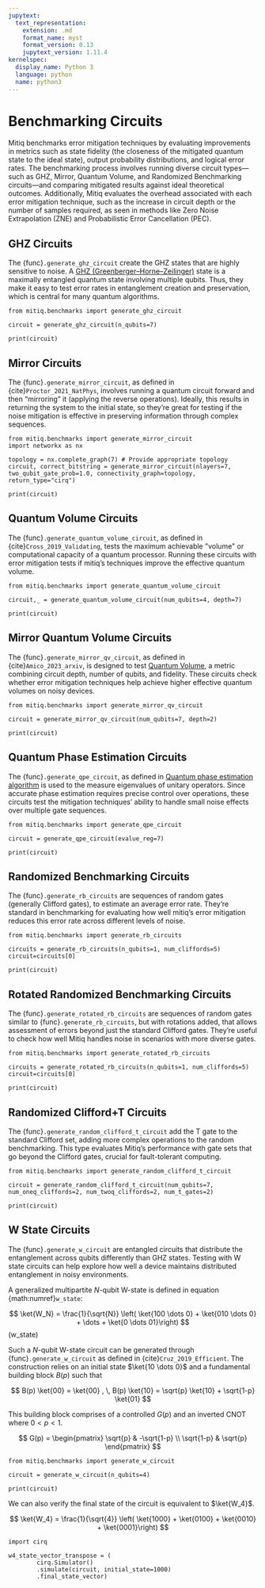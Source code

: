 ```yaml
---
jupytext:
  text_representation:
    extension: .md
    format_name: myst
    format_version: 0.13
    jupytext_version: 1.11.4
kernelspec:
  display_name: Python 3
  language: python
  name: python3
---
```


# Benchmarking Circuits

Mitiq benchmarks error mitigation techniques by evaluating improvements in metrics such as state fidelity (the closeness of the mitigated quantum state to the ideal state), output probability distributions, and logical error rates. The benchmarking process involves running diverse circuit types—such as GHZ, Mirror, Quantum Volume, and Randomized Benchmarking circuits—and comparing mitigated results against ideal theoretical outcomes. Additionally, Mitiq evaluates the overhead associated with each error mitigation technique, such as the increase in circuit depth or the number of samples required, as seen in methods like Zero Noise Extrapolation (ZNE) and Probabilistic Error Cancellation (PEC).


## GHZ Circuits

The {func}`.generate_ghz_circuit` create the GHZ states that are highly sensitive to noise. A [GHZ (Greenberger–Horne–Zeilinger)](https://en.wikipedia.org/wiki/Greenberger-Horne-Zeilinger_state) state is a maximally entangled quantum state involving multiple qubits. Thus, they make it easy to test error rates in entanglement creation and preservation, which is central for many quantum algorithms.

```{code-cell} ipython3
from mitiq.benchmarks import generate_ghz_circuit

circuit = generate_ghz_circuit(n_qubits=7)

print(circuit)
```

## Mirror Circuits

The {func}`.generate_mirror_circuit`, as defined in {cite}`Proctor_2021_NatPhys`, involves running a quantum circuit forward and then “mirroring” it (applying the reverse operations). Ideally, this results in returning the system to the initial state, so they’re great for testing if the noise mitigation is effective in preserving information through complex sequences.

```{code-cell} ipython3
from mitiq.benchmarks import generate_mirror_circuit
import networkx as nx

topology = nx.complete_graph(7) # Provide appropriate topology
circuit, correct_bitstring = generate_mirror_circuit(nlayers=7, two_qubit_gate_prob=1.0, connectivity_graph=topology, return_type="cirq")

print(circuit)
```

## Quantum Volume Circuits

The {func}`.generate_quantum_volume_circuit`, as defined in {cite}`Cross_2019_Validating`, tests the maximum achievable "volume" or computational capacity of a quantum processor. Running these circuits with error mitigation tests if mitiq’s techniques improve the effective quantum volume.

```{code-cell} ipython3
from mitiq.benchmarks import generate_quantum_volume_circuit

circuit,_ = generate_quantum_volume_circuit(num_qubits=4, depth=7)

print(circuit)
```

## Mirror Quantum Volume Circuits

The {func}`.generate_mirror_qv_circuit`, as defined in {cite}`Amico_2023_arxiv`, is designed to test [Quantum Volume](https://en.wikipedia.org/wiki/Quantum_volume), a metric combining circuit depth, number of qubits, and fidelity. These circuits check whether error mitigation techniques help achieve higher effective quantum volumes on noisy devices.

```{code-cell} ipython3
from mitiq.benchmarks import generate_mirror_qv_circuit

circuit = generate_mirror_qv_circuit(num_qubits=7, depth=2)

print(circuit)
```

## Quantum Phase Estimation Circuits

The {func}`.generate_qpe_circuit`, as defined in [Quantum phase estimation algorithm](https://en.wikipedia.org/wiki/Quantum_phase_estimation_algorithm) is used to the measure eigenvalues of unitary operators. Since accurate phase estimation requires precise control over operations, these circuits test the mitigation techniques’ ability to handle small noise effects over multiple gate sequences.

```{code-cell} ipython3
from mitiq.benchmarks import generate_qpe_circuit

circuit = generate_qpe_circuit(evalue_reg=7)

print(circuit)
```

## Randomized Benchmarking Circuits

The {func}`.generate_rb_circuits` are sequences of random gates (generally Clifford gates), to estimate an average error rate. They’re standard in benchmarking for evaluating how well mitiq’s error mitigation reduces this error rate across different levels of noise.

```{code-cell} ipython3
from mitiq.benchmarks import generate_rb_circuits

circuits = generate_rb_circuits(n_qubits=1, num_cliffords=5)
circuit=circuits[0]

print(circuit)
```

## Rotated Randomized Benchmarking Circuits

The {func}`.generate_rotated_rb_circuits` are sequences of random gates similar to {func}`.generate_rb_circuits`, but with rotations added, that allows assessment of errors beyond just the standard Clifford gates. They’re useful to check how well Mitiq handles noise in scenarios with more diverse gates.

```{code-cell} ipython3
from mitiq.benchmarks import generate_rotated_rb_circuits

circuits = generate_rotated_rb_circuits(n_qubits=1, num_cliffords=5)
circuit=circuits[0]

print(circuit)
```

## Randomized Clifford+T Circuits

The {func}`.generate_random_clifford_t_circuit` add the T gate to the standard Clifford set, adding more complex operations to the random benchmarking. This type evaluates Mitiq’s performance with gate sets that go beyond the Clifford gates, crucial for fault-tolerant computing.

```{code-cell} ipython3
from mitiq.benchmarks import generate_random_clifford_t_circuit

circuit = generate_random_clifford_t_circuit(num_qubits=7, num_oneq_cliffords=2, num_twoq_cliffords=2, num_t_gates=2)

print(circuit)
```

## W State Circuits

The {func}`.generate_w_circuit` are entangled circuits that distribute the entanglement across qubits differently than GHZ states. Testing with W state circuits can help explore how well a device maintains distributed entanglement in noisy environments.

A generalized multipartite $N$-qubit W-state is defined in equation {math:numref}`w_state`:

$$
\ket{W_N} = \frac{1}{\sqrt{N}} \left( \ket{100 \dots 0} + \ket{010 \dots 0} + \dots + \ket{0 \dots 01}\right)
$$(w_state)

Such a $N$-qubit W-state circuit can be generated through {func}`.generate_w_circuit` as defined in
{cite}`Cruz_2019_Efficient`. The construction relies on an initial state $\ket{10 \dots 0}$ and a fundamental building block $B(p)$ such that

$$
B(p) \ket{00} = \ket{00} , \,
B(p) \ket{10} = \sqrt{p} \ket{10} + \sqrt{1-p} \ket{01}
$$

This building block comprises of a controlled $G(p)$ and an inverted CNOT where $0 < p < 1$.

$$
G(p) = \begin{pmatrix}
\sqrt{p} & -\sqrt{1-p} \\
\sqrt{1-p} & \sqrt{p}
\end{pmatrix}
$$


```{code-cell} ipython3
from mitiq.benchmarks import generate_w_circuit

circuit = generate_w_circuit(n_qubits=4)

print(circuit)
```
We can also verify the final state of the circuit is equivalent to $\ket{W_4}$.

$$
\ket{W_4} = \frac{1}{\sqrt{4}} \left( \ket{1000} + \ket{0100} + \ket{0010} +  \ket{0001}\right)
$$

```{code-cell} ipython3
import cirq 

w4_state_vector_transpose = (
        cirq.Simulator()
        .simulate(circuit, initial_state=1000)
        .final_state_vector)
```